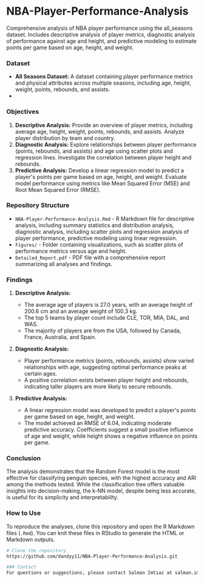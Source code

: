 # NBA-Player-Performance-Analysis
Comprehensive analysis of NBA player performance using the all_seasons dataset. Includes descriptive analysis of player metrics, diagnostic analysis of performance against age and height, and predictive modeling to estimate points per game based on age, height, and weight. 

### Dataset
- **All Seasons Dataset:** A dataset containing player performance metrics and physical attributes across multiple seasons, including age, height, weight, points, rebounds, and assists.
- 
### Objectives
1. **Descriptive Analysis:** Provide an overview of player metrics, including average age, height, weight, points, rebounds, and assists. Analyze player distribution by team and country.
2. **Diagnostic Analysis:** Explore relationships between player performance (points, rebounds, and assists) and age using scatter plots and regression lines. Investigate the correlation between player height and rebounds.
3. **Predictive Analysis:** Develop a linear regression model to predict a player's points per game based on age, height, and weight. Evaluate model performance using metrics like Mean Squared Error (MSE) and Root Mean Squared Error (RMSE).

### Repository Structure
- `NBA-Player-Performance-Analysis.Rmd` - R Markdown file for descriptive analysis, including summary statistics and distribution analysis, diagnostic analysis, including scatter plots and regression analysis of player performance, predictive modeling using linear regression.
- `Figures/` - Folder containing visualizations, such as scatter plots of performance metrics versus age and height.
- `Detailed_Report.pdf` - PDF file with a comprehensive report summarizing all analyses and findings.


### Findings
1. **Descriptive Analysis:** 
   - The average age of players is 27.0 years, with an average height of 200.6 cm and an average weight of 100.3 kg.
   - The top 5 teams by player count include CLE, TOR, MIA, DAL, and WAS.
   - The majority of players are from the USA, followed by Canada, France, Australia, and Spain.
   
2. **Diagnostic Analysis:** 
   - Player performance metrics (points, rebounds, assists) show varied relationships with age, suggesting optimal performance peaks at certain ages.
   - A positive correlation exists between player height and rebounds, indicating taller players are more likely to secure rebounds.
   
3. **Predictive Analysis:** 
   - A linear regression model was developed to predict a player's points per game based on age, height, and weight.
   - The model achieved an RMSE of 6.04, indicating moderate predictive accuracy. Coefficients suggest a small positive influence of age and weight, while height shows a negative influence on points per game.

### Conclusion
The analysis demonstrates that the Random Forest model is the most effective for classifying penguin species, with the highest accuracy and ARI among the methods tested. While the classification tree offers valuable insights into decision-making, the k-NN model, despite being less accurate, is useful for its simplicity and interpretability.


### How to Use
To reproduce the analyses, clone this repository and open the R Markdown files (`.Rmd`). You can knit these files in RStudio to generate the HTML or Markdown outputs.
```bash
# Clone the repository
https://github.com/dandyy11/NBA-Player-Performance-Analysis.git

### Contact
For questions or suggestions, please contact Salman Imtiaz at salman.imtiaz414@gmail.com
